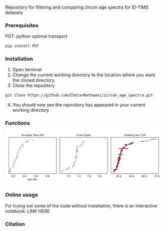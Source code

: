 Repository for filtering and comparing zircon age spectra for ID-TIMS datasets

### Prerequisites

POT: python optimal transport
```sh
pip install POT
```
### Installation
1. Open terminal
2. Change the current working directory to the location where you want the cloned directory.
3. Clone the repository
```sh
git clone https://github.com/ChetanNathwani/zircon_age_spectra.git
```
4. You should now see the repository has appeared in your current working directory

### Functions

![alt text](https://github.com/ChetanNathwani/zircon_age_spectra/blob/main/readme_figures/readme_filtering.png)

### Online usage
For trying out some of the code without installation, there is an interactive notebook: LINK HERE

### Citation
